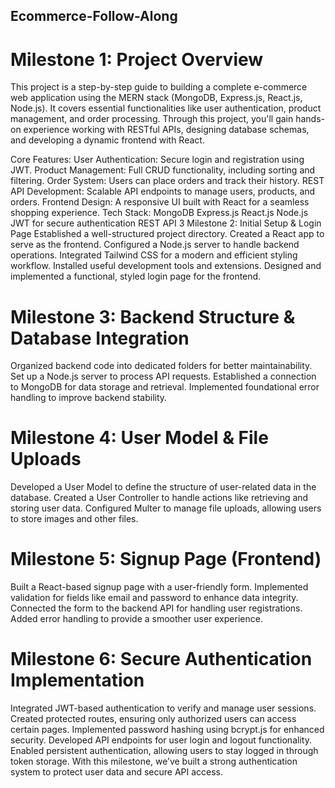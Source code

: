 ## Ecommerce-Follow-Along
# Milestone 1: Project Overview
This project is a step-by-step guide to building a complete e-commerce web application using the MERN stack (MongoDB, Express.js, React.js, Node.js). It covers essential functionalities like user authentication, product management, and order processing. Through this project, you'll gain hands-on experience working with RESTful APIs, designing database schemas, and developing a dynamic frontend with React.

Core Features:
User Authentication: Secure login and registration using JWT.
Product Management: Full CRUD functionality, including sorting and filtering.
Order System: Users can place orders and track their history.
REST API Development: Scalable API endpoints to manage users, products, and orders.
Frontend Design: A responsive UI built with React for a seamless shopping experience.
Tech Stack:
MongoDB
Express.js
React.js
Node.js
JWT for secure authentication
REST API
3 Milestone 2: Initial Setup & Login Page
Established a well-structured project directory.
Created a React app to serve as the frontend.
Configured a Node.js server to handle backend operations.
Integrated Tailwind CSS for a modern and efficient styling workflow.
Installed useful development tools and extensions.
Designed and implemented a functional, styled login page for the frontend.
# Milestone 3: Backend Structure & Database Integration
Organized backend code into dedicated folders for better maintainability.
Set up a Node.js server to process API requests.
Established a connection to MongoDB for data storage and retrieval.
Implemented foundational error handling to improve backend stability.
# Milestone 4: User Model & File Uploads
Developed a User Model to define the structure of user-related data in the database.
Created a User Controller to handle actions like retrieving and storing user data.
Configured Multer to manage file uploads, allowing users to store images and other files.
# Milestone 5: Signup Page (Frontend)
Built a React-based signup page with a user-friendly form.
Implemented validation for fields like email and password to enhance data integrity.
Connected the form to the backend API for handling user registrations.
Added error handling to provide a smoother user experience.
# Milestone 6: Secure Authentication Implementation
Integrated JWT-based authentication to verify and manage user sessions.
Created protected routes, ensuring only authorized users can access certain pages.
Implemented password hashing using bcrypt.js for enhanced security.
Developed API endpoints for user login and logout functionality.
Enabled persistent authentication, allowing users to stay logged in through token storage.
With this milestone, we’ve built a strong authentication system to protect user data and secure API access.
